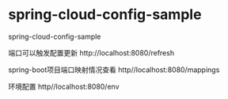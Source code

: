 # spring-cloud-config-sample
spring-cloud-config-sample

端口可以触发配置更新
http://localhost:8080/refresh

spring-boot项目端口映射情况查看
http//localhost:8080/mappings

环境配置
http//localhost:8080/env

